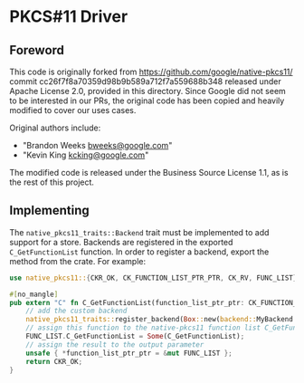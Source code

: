 <h1>PKCS#11 Driver</h1>

## Foreword

This code is originally forked from https://github.com/google/native-pkcs11/ commit
cc26f7f8a70359d98b9b589a712f7a559688b348 released under Apache License 2.0, provided in this directory. Since Google did
not seem to be interested in our PRs, the original code has been copied and heavily modified to cover our uses cases.

Original authors include:

- "Brandon Weeks <bweeks@google.com>"
- "Kevin King <kcking@google.com>"

The modified code is released under the Business Source License 1.1, as is the rest of this project.

## Implementing

The `native_pkcs11_traits::Backend` trait must be implemented to add support for
a store. Backends are registered in the exported
`C_GetFunctionList` function. In order to register a backend, export the method from
the crate. For example:

```rust
use native_pkcs11::{CKR_OK, CK_FUNCTION_LIST_PTR_PTR, CK_RV, FUNC_LIST};

#[no_mangle]
pub extern "C" fn C_GetFunctionList(function_list_ptr_ptr: CK_FUNCTION_LIST_PTR_PTR) -> CK_RV {
    // add the custom backend
    native_pkcs11_traits::register_backend(Box::new(backend::MyBackend {}));
    // assign this function to the native-pkcs11 function list C_GetFunctionList
    FUNC_LIST.C_GetFunctionList = Some(C_GetFunctionList);
    // assign the result to the output parameter
    unsafe { *function_list_ptr_ptr = &mut FUNC_LIST };
    return CKR_OK;
}
```